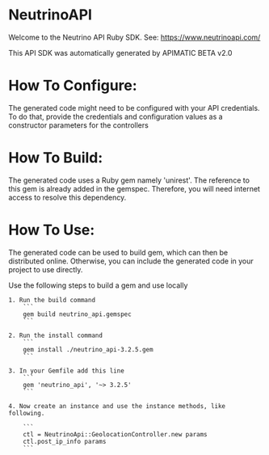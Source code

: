 NeutrinoAPI
=================
Welcome to the Neutrino API Ruby SDK. See: https://www.neutrinoapi.com/

This API SDK was automatically generated by APIMATIC BETA v2.0

How To Configure:
=================
The generated code might need to be configured with your API credentials. To do that,
provide the credentials and configuration values as a constructor parameters for the controllers

How To Build: 
=============
The generated code uses a Ruby gem namely 'unirest'. The reference to this gem is
already added in the gemspec. Therefore, you will need internet access to resolve
this dependency.

How To Use:
===========
The generated code can be used to build gem, which can then be distributed online.
Otherwise, you can include the generated code in your project to use directly.

Use the following steps to build a gem and use locally

    1. Run the build command
        ```
        gem build neutrino_api.gemspec
        ```

    2. Run the install command  
        ```
        gem install ./neutrino_api-3.2.5.gem
        ```

    3. In your Gemfile add this line
        ```
        gem 'neutrino_api', '~> 3.2.5'
        ```

    4. Now create an instance and use the instance methods, like following.

        ```
        ctl = NeutrinoApi::GeolocationController.new params
        ctl.post_ip_info params
        ```
